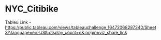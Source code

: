 # NYC_Citibike

Tableu Link - https://public.tableau.com/views/tableauchallenge_16472068287340/Sheet3?:language=en-US&:display_count=n&:origin=viz_share_link
